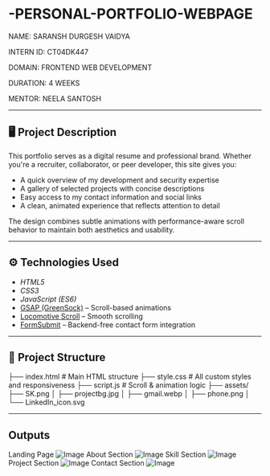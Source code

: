 # -PERSONAL-PORTFOLIO-WEBPAGE

NAME: SARANSH DURGESH VAIDYA

INTERN ID: CT04DK447

DOMAIN: FRONTEND WEB DEVELOPMENT

DURATION: 4 WEEKS

MENTOR: NEELA SANTOSH


---


## 🖥 Project Description

This portfolio serves as a digital resume and professional brand. Whether you're a recruiter, collaborator, or peer developer, this site gives you:

- A quick overview of my development and security expertise
- A gallery of selected projects with concise descriptions
- Easy access to my contact information and social links
- A clean, animated experience that reflects attention to detail

The design combines subtle animations with performance-aware scroll behavior to maintain both aesthetics and usability.

---

## ⚙ Technologies Used

- *HTML5*
- *CSS3*
- *JavaScript (ES6)*
- [GSAP (GreenSock)](https://greensock.com/gsap/) – Scroll-based animations
- [Locomotive Scroll](https://github.com/locomotivemtl/locomotive-scroll) – Smooth scrolling
- [FormSubmit](https://formsubmit.co) – Backend-free contact form integration

---

## 📁 Project Structure

├── index.html # Main HTML structure ├── style.css # All custom styles and responsiveness ├── script.js # Scroll & animation logic ├── assets/ ├── SK.png │ ├── projectbg.jpg │ ├── gmail.webp │ ├── phone.png │ └── LinkedIn_icon.svg

---

## Outputs

Landing Page ![Image](https://github.com/user-attachments/assets/e060112f-ab0c-4dce-990e-3c6570a3c2d8)
About Section ![Image](https://github.com/user-attachments/assets/fb8841db-bf43-4b49-b798-8d6293feb7f0)
Skill Section ![Image](https://github.com/user-attachments/assets/ea0afbf6-1818-4ff5-943d-99835d1f8898)
Project Section ![Image](https://github.com/user-attachments/assets/3f4d152f-b374-4fc9-bd99-3024f3f11e01)
Contact Section ![Image](https://github.com/user-attachments/assets/e7568a47-8d4b-4e82-bf35-757d080a668a)

